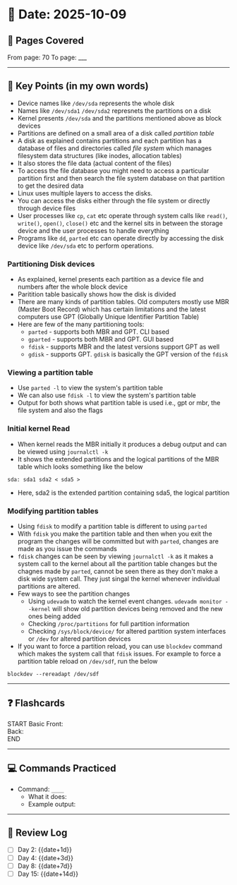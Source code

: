 # 📅 Date: 2025-10-09
## 📖 Pages Covered
From page: 70 To page: ___

---

## 📝 Key Points (in my own words)
- Device names like `/dev/sda` represents the whole disk 
- Names like `/dev/sda1` `/dev/sda2` represnets the partitions on a disk
- Kernel presents `/dev/sda` and the partitions mentioned above as block devices
- Partitions are defined on a small area of a disk called *partition table*  
- A disk as explained contains partitions and each partition has a database of files and directories called *file system* which manages filesystem data structures (like inodes, allocation tables)
- It also stores the file data (actual content of the files)
- To access the file database you might need to access a particular partition first and then search the file system database on that partition to get the desired data
- Linux uses multiple layers to access the disks.
- You can access the disks either through the file system or directly through device files
- User processes like `cp`, `cat` etc operate through system calls like `read()`, `write()`, `open()`, `close()` etc and the kernel sits in between the storage device and the user processes to handle everything
- Programs like `dd`, `parted` etc can operate directly by accessing the disk device like `/dev/sda` etc to perform operations.  

### Partitioning Disk devices
- As explained, kernel presents each partition as a device file and numbers after the whole block device
- Paritition table basically shows how the disk is divided
- There are many kinds of partition tables. Old computers mostly use MBR (Master Boot Record) which has certain limitations and the latest computers use GPT (Globally Unique Identifier Partition Table)
- Here are few of the many partitioning tools:
    - `parted` - supports both MBR and GPT. CLI based 
    - `gparted` - supports both MBR and GPT. GUI based 
    - `fdisk` - supports MBR and the latest versions support GPT as well
    - `gdisk` - supports GPT. `gdisk` is basically the GPT version of the `fdisk`  

### Viewing a partition table 
- Use `parted -l` to view the system's partition table 
- We can also use `fdisk -l` to view the system's partition table
- Output for both shows what partition table is used i.e., gpt or mbr, the file system and also the flags

### Initial kernel Read
- When kernel reads the MBR initially it produces a debug output and can be viewed using `journalctl -k` 
- It shows the extended partitions and the logical partitions of the MBR table which looks something like the below
```
sda: sda1 sda2 < sda5 >
```
- Here, sda2 is the extended partition containing sda5, the logical partition

### Modifying partition tables
- Using `fdisk` to modify a partition table is different to using `parted`  
- With `fdisk` you make the partition table and then when you exit the program the changes will be committed but with `parted`, changes are made as you issue the commands
- `fdisk` changes can be seen by viewing `journalctl -k` as it makes a system call to the kernel about all the partition table changes but the chagnes made by `parted`, cannot be seen there as they don't make a disk wide system call. They just singal the kernel whenever individual partitions are altered.
- Few ways to see the partition changes
    - Using `udevadm` to watch the kernel event changes. `udevadm monitor --kernel` will show old partition devices being removed and the new ones being added
    - Checking `/proc/partitions` for full partition information
    - Checking `/sys/block/device/` for altered partition system interfaces or `/dev` for altered partition devices
- If you want to force a partition reload, you can use `blockdev` command which makes the system call that `fdisk` issues. For example to force a partition table reload on `/dev/sdf`, run the below
```
blockdev --rereadapt /dev/sdf
```
---

## ❓ Flashcards
START
Basic
Front:  
Back:  
END

---

## 💻 Commands Practiced
- Command: `____`
  - What it does:  
  - Example output:  

---

## 🔄 Review Log
- [ ] Day 2: {{date+1d}}
- [ ] Day 4: {{date+3d}}
- [ ] Day 8: {{date+7d}}
- [ ] Day 15: {{date+14d}}
